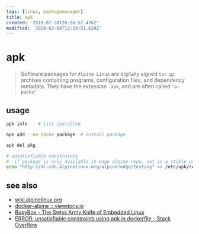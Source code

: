 ```yaml
---
tags: [linux, packagemanager]
title: apk
created: '2019-07-30T20:26:52.476Z'
modified: '2020-02-04T12:33:51.620Z'
---
```


# apk

> Software packages for `Alpine Linux` are digitally signed `tar.gz` archives containing programs, configuration files, and dependency metadata. They have the extension `.apk`, and are often called `"a-packs"`

## usage
```sh
apk info    # list installed

apk add --no-cache package  # install package

apk del pkg

# unsatisfiable constraints
#  if package is only available in edge alpine repo, not in a stable one
echo "http://dl-cdn.alpinelinux.org/alpine/edge/testing" >> /etc/apk/repositories
```

## see also
- [wiki.alpinelinux.org](https://wiki.alpinelinux.org/wiki/Alpine_Linux_package_management)
- [docker-alpine :: viewdocs.io](http://gliderlabs.viewdocs.io/docker-alpine/)
- [BusyBox - The Swiss Army Knife of Embedded Linux](https://busybox.net/downloads/BusyBox.html)
- [ERROR: unsatisfiable constraints using apk in dockerfile - Stack Overflow](https://stackoverflow.com/a/48893148)


